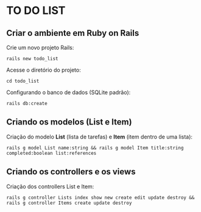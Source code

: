 # TO DO LIST

## Criar o ambiente em Ruby on Rails
Crie um novo projeto Rails:
```
rails new todo_list
```
Acesse o diretório do projeto:
```
cd todo_list
```
Configurando o banco de dados (SQLite padrão):
```
rails db:create
```

## Criando os modelos (List e Item)
Criação do modelo **List** (lista de tarefas) e **Item** (item dentro de uma lista):
```
rails g model List name:string && rails g model Item title:string completed:boolean list:references
```

## Criando os controllers e os views
Criação dos controllers List e Item:
```
rails g controller Lists index show new create edit update destroy && rails g controller Items create update destroy
```